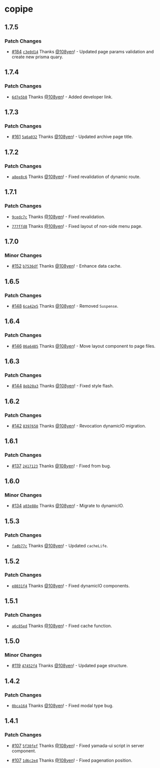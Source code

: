 # copipe

## 1.7.5

### Patch Changes

- [#184](https://github.com/108yen/copipe/pull/184) [`c3e0d14`](https://github.com/108yen/copipe/commit/c3e0d14dd816158f47cc05a3c16160e93e198f0b) Thanks [@108yen](https://github.com/108yen)! - Updated page params validation and create new prisma quary.

## 1.7.4

### Patch Changes

- [`6d7e5b8`](https://github.com/108yen/copipe/commit/6d7e5b8797db0a8ca2f54b9e91d44657b3ce56e1) Thanks [@108yen](https://github.com/108yen)! - Added developer link.

## 1.7.3

### Patch Changes

- [#161](https://github.com/108yen/copipe/pull/161) [`5a6a032`](https://github.com/108yen/copipe/commit/5a6a032addd41b993709ca724589b47f120e9323) Thanks [@108yen](https://github.com/108yen)! - Updated archive page title.

## 1.7.2

### Patch Changes

- [`a8ee8c6`](https://github.com/108yen/copipe/commit/a8ee8c6e417b0fe27de3355cf320452020bb2ecc) Thanks [@108yen](https://github.com/108yen)! - Fixed revalidation of dynamic route.

## 1.7.1

### Patch Changes

- [`9cedc7c`](https://github.com/108yen/copipe/commit/9cedc7cf785b5c5a3d4c7eb6e2bac5fe132c56d5) Thanks [@108yen](https://github.com/108yen)! - Fixed revalidation.

- [`777ffd8`](https://github.com/108yen/copipe/commit/777ffd8adf88a74293ba70969d62d388f8efa992) Thanks [@108yen](https://github.com/108yen)! - Fixed layout of non-side menu page.

## 1.7.0

### Minor Changes

- [#152](https://github.com/108yen/copipe/pull/152) [`b7536df`](https://github.com/108yen/copipe/commit/b7536dfdd61c1de3d796e68e0a469e82eed8fe50) Thanks [@108yen](https://github.com/108yen)! - Enhance data cache.

## 1.6.5

### Patch Changes

- [#148](https://github.com/108yen/copipe/pull/148) [`6ca42e5`](https://github.com/108yen/copipe/commit/6ca42e5ad32e77e70278142a6667adc75dab5a23) Thanks [@108yen](https://github.com/108yen)! - Removed `Suspense`.

## 1.6.4

### Patch Changes

- [#146](https://github.com/108yen/copipe/pull/146) [`06a6485`](https://github.com/108yen/copipe/commit/06a6485b1f55869aeb57470df24ac16919886607) Thanks [@108yen](https://github.com/108yen)! - Move layout component to page files.

## 1.6.3

### Patch Changes

- [#144](https://github.com/108yen/copipe/pull/144) [`8eb20a3`](https://github.com/108yen/copipe/commit/8eb20a3d4a7e767b341f2bc8cac13a091433a8ea) Thanks [@108yen](https://github.com/108yen)! - Fixed style flash.

## 1.6.2

### Patch Changes

- [#142](https://github.com/108yen/copipe/pull/142) [`8397658`](https://github.com/108yen/copipe/commit/839765880584112564c634105b5ccd6b0e188117) Thanks [@108yen](https://github.com/108yen)! - Revocation dynamicIO migration.

## 1.6.1

### Patch Changes

- [#137](https://github.com/108yen/copipe/pull/137) [`2417123`](https://github.com/108yen/copipe/commit/24171235f24aa070f6f890d244eb650136f5a054) Thanks [@108yen](https://github.com/108yen)! - Fixed from bug.

## 1.6.0

### Minor Changes

- [#134](https://github.com/108yen/copipe/pull/134) [`a03e88e`](https://github.com/108yen/copipe/commit/a03e88eb17d2d78305e55f83de6475272a41ae04) Thanks [@108yen](https://github.com/108yen)! - Migrate to dynamicIO.

## 1.5.3

### Patch Changes

- [`fadb77c`](https://github.com/108yen/copipe/commit/fadb77c04dd1813c3eeca3a3baee9ef58a5f623d) Thanks [@108yen](https://github.com/108yen)! - Updated `cacheLife`.

## 1.5.2

### Patch Changes

- [`e8031f4`](https://github.com/108yen/copipe/commit/e8031f4a19dd7b493d54e07c36dfbc9687fe9896) Thanks [@108yen](https://github.com/108yen)! - Fixed dynamicIO components.

## 1.5.1

### Patch Changes

- [`a6c85ed`](https://github.com/108yen/copipe/commit/a6c85ed69f9e9b46b37ea764992db76433915a8f) Thanks [@108yen](https://github.com/108yen)! - Fixed cache function.

## 1.5.0

### Minor Changes

- [#119](https://github.com/108yen/copipe/pull/119) [`47452f4`](https://github.com/108yen/copipe/commit/47452f42258f4c9b4a2322787ddd4a69998e34cc) Thanks [@108yen](https://github.com/108yen)! - Updated page structure.

## 1.4.2

### Patch Changes

- [`0bca164`](https://github.com/108yen/copipe/commit/0bca164f17a9f03e59d2e46598cd72945dd42f1b) Thanks [@108yen](https://github.com/108yen)! - Fixed modal type bug.

## 1.4.1

### Patch Changes

- [#107](https://github.com/108yen/copipe/pull/107) [`5f30fef`](https://github.com/108yen/copipe/commit/5f30fef091735919f2ecaef7e46fac4faf96d27b) Thanks [@108yen](https://github.com/108yen)! - Fixed yamada-ui script in server component.

- [#107](https://github.com/108yen/copipe/pull/107) [`1d6c2e4`](https://github.com/108yen/copipe/commit/1d6c2e4b78f492067d876d5d04c062e02abe9f5a) Thanks [@108yen](https://github.com/108yen)! - Fixed pagenation position.
